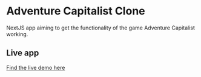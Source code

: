 # Adventure Capitalist Clone

NextJS app aiming to get the functionality of the game Adventure Capitalist working.

## Live app

[Find the live demo here](https://adcap-clone.vercel.app)